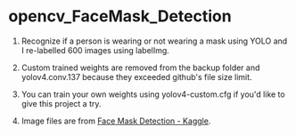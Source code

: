 # opencv_FaceMask_Detection
1. Recognize if a person is wearing or not wearing a mask using YOLO and I re-labelled 600 images using labelImg.

2. Custom trained weights are removed from the backup folder and yolov4.conv.137 because they exceeded github's file size limit.

3. You can train your own weights using yolov4-custom.cfg if you'd like to give this project a try.

4. Image files are from <a href='https://www.kaggle.com/andrewmvd/face-mask-detection'>Face Mask Detection - Kaggle</a>.
